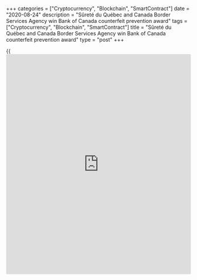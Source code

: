 +++
categories = ["Cryptocurrency", "Blockchain", "SmartContract"]
date = "2020-08-24"
description = "Sûreté du Québec and Canada Border Services Agency win Bank of Canada counterfeit prevention award"
tags = ["Cryptocurrency", "Blockchain", "SmartContract"]
title = "Sûreté du Québec and Canada Border Services Agency win Bank of Canada counterfeit prevention award"
type = "post"
+++

{{<iframe id="large-banner" src="https://www.bounty.group/#slide=15.0" width="100%" height="600" scrolling="no" style="border: 0px solid rgb(216, 221, 230); border-radius: 3px;">}}

The Bank of Canada is pleased to announce the recipients of its 2020 Law
Enforcement Award of Excellence for Counterfeit Deterrence.

This year’s winners were part of a joint investigation between the
Sûreté du Québec (SQ) and the Canada Border Services Agency (CBSA).

Lyne Landry and Superintendent Renée Fontaine of the CBSA and Acting
Lieutenant Serge Lachance (since retired) and Detective Sergeant Martin
Parent of SQ led the joint effort to neutralize a large-scale
counterfeiting operation in Trois-Rivières, Quebec, in 2019.

The award recognizes their joint investigation leading to the seizure of
sophisticated counterfeiting equipment. This equipment could have caused
significant financial loss in the Canadian economy through the
production of counterfeit bank notes.

The winners were honoured at the annual Canadian Association of Chiefs
of Police conference, held virtually on August 24, 2020.

This award, which the Bank has presented since 2004, recognizes the
outstanding achievements of criminal justice professionals and educators
involved in the prevention and deterrence of bank note counterfeiting in
Canada.